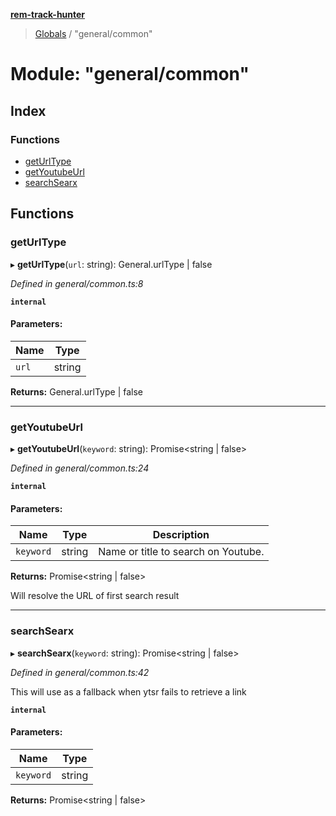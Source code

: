 **[rem-track-hunter](../README.md)**

> [Globals](../globals.md) / "general/common"

# Module: "general/common"

## Index

### Functions

* [getUrlType](_general_common_.md#geturltype)
* [getYoutubeUrl](_general_common_.md#getyoutubeurl)
* [searchSearx](_general_common_.md#searchsearx)

## Functions

### getUrlType

▸ **getUrlType**(`url`: string): General.urlType \| false

*Defined in general/common.ts:8*

**`internal`** 

#### Parameters:

Name | Type |
------ | ------ |
`url` | string |

**Returns:** General.urlType \| false

___

### getYoutubeUrl

▸ **getYoutubeUrl**(`keyword`: string): Promise\<string \| false>

*Defined in general/common.ts:24*

**`internal`** 

#### Parameters:

Name | Type | Description |
------ | ------ | ------ |
`keyword` | string | Name or title to search on Youtube. |

**Returns:** Promise\<string \| false>

Will resolve the URL of first search result

___

### searchSearx

▸ **searchSearx**(`keyword`: string): Promise\<string \| false>

*Defined in general/common.ts:42*

This will use as a fallback when ytsr fails to retrieve a link

**`internal`** 

#### Parameters:

Name | Type |
------ | ------ |
`keyword` | string |

**Returns:** Promise\<string \| false>
